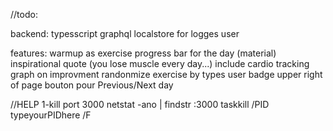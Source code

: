 //todo:

backend:
typesscript
graphql
localstore for logges user

features:
warmup as exercise
progress bar for the day (material)
inspirational quote (you lose muscle every day...)
include cardio tracking
graph on improvment
randonmize exercise by types
user badge upper right of page
bouton pour Previous/Next day



//HELP
1-kill port 3000
netstat -ano | findstr :3000
taskkill /PID typeyourPIDhere /F